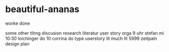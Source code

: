 # beautiful-ananas
worke done

some other tihng
discusion
research
literatur
user story
orga
9 uhr stefan mi
10:30 loichinger do
10 corrina do
type userstory
lit
much lit
5999
zeitpaln
design
plan